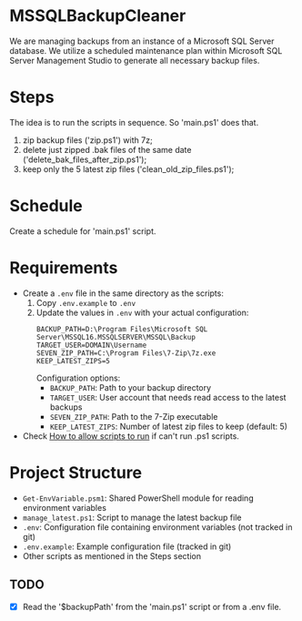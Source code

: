 # MSSQLBackupCleaner

We are managing backups from an instance of a Microsoft SQL Server database.
We utilize a scheduled maintenance plan within Microsoft SQL Server Management Studio to generate all necessary backup files.

# Steps

The idea is to run the scripts in sequence. So 'main.ps1' does that.

1. zip backup files ('zip.ps1') with 7z;
2. delete just zipped .bak files of the same date ('delete_bak_files_after_zip.ps1');
3. keep only the 5 latest zip files ('clean_old_zip_files.ps1');

# Schedule

Create a schedule for 'main.ps1' script.

# Requirements

- Create a `.env` file in the same directory as the scripts:
  1. Copy `.env.example` to `.env`
  2. Update the values in `.env` with your actual configuration:
     ```
     BACKUP_PATH=D:\Program Files\Microsoft SQL Server\MSSQL16.MSSQLSERVER\MSSQL\Backup
     TARGET_USER=DOMAIN\Username
     SEVEN_ZIP_PATH=C:\Program Files\7-Zip\7z.exe
     KEEP_LATEST_ZIPS=5
     ```
     Configuration options:
     - `BACKUP_PATH`: Path to your backup directory
     - `TARGET_USER`: User account that needs read access to the latest backups
     - `SEVEN_ZIP_PATH`: Path to the 7-Zip executable
     - `KEEP_LATEST_ZIPS`: Number of latest zip files to keep (default: 5)
- Check [How to allow scripts to run](https://learn.microsoft.com/en-us/previous-versions//bb613481(v=vs.85)?redirectedfrom=MSDN) if can't run .ps1 scripts.

# Project Structure

- `Get-EnvVariable.psm1`: Shared PowerShell module for reading environment variables
- `manage_latest.ps1`: Script to manage the latest backup file
- `.env`: Configuration file containing environment variables (not tracked in git)
- `.env.example`: Example configuration file (tracked in git)
- Other scripts as mentioned in the Steps section

## TODO 

- [x] Read the '$backupPath' from the 'main.ps1' script or from a .env file.
